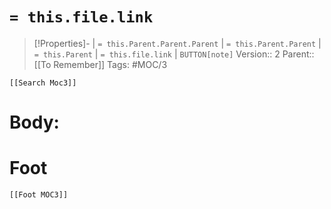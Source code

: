 # `= this.file.link`
>[!Properties]- | `= this.Parent.Parent.Parent` | `= this.Parent.Parent` | `= this.Parent` | `= this.file.link` | `BUTTON[note]` 
>Version:: 2
>Parent:: [[To Remember]]
>Tags: #MOC/3
```meta-bind-embed
[[Search Moc3]]
```
# Body:









# Foot
```meta-bind-embed
[[Foot MOC3]]
```